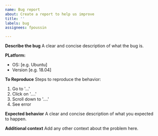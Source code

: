 ```yaml
---
name: Bug report
about: Create a report to help us improve
title: ''
labels: bug
assignees: fpoussin

---
```


**Describe the bug**
A clear and concise description of what the bug is.

**PLatform:**
 - OS: [e.g. Ubuntu]
 - Version [e.g. 18.04]

**To Reproduce**
Steps to reproduce the behavior:
1. Go to '...'
2. Click on '....'
3. Scroll down to '....'
4. See error

**Expected behavior**
A clear and concise description of what you expected to happen.

**Additional context**
Add any other context about the problem here.
